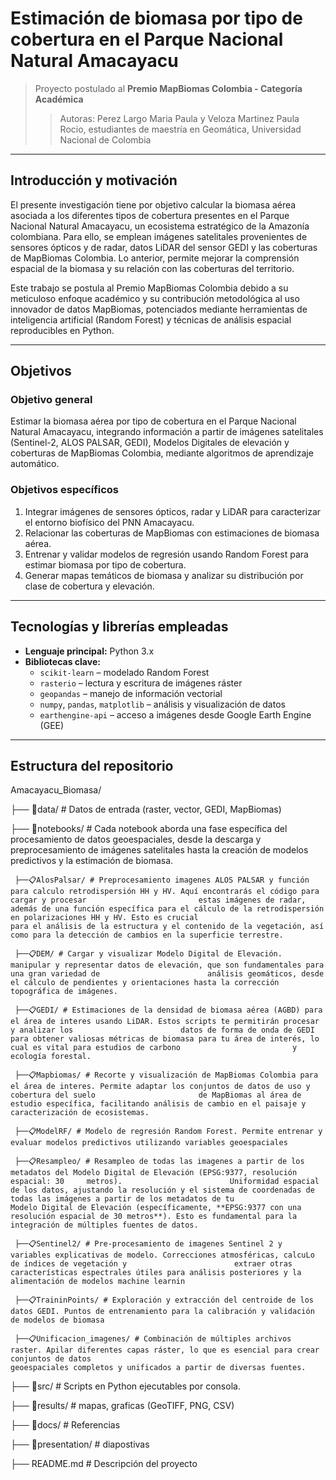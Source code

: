 # Estimación de biomasa por tipo de cobertura en el Parque Nacional Natural Amacayacu

> Proyecto postulado al **Premio MapBiomas Colombia - Categoría Académica**
>> Autoras: Perez Largo Maria Paula y Veloza Martinez Paula Rocio, estudiantes de maestría en Geomática, Universidad Nacional de Colombia
---

## Introducción y motivación

El presente investigación tiene por objetivo calcular la biomasa aérea asociada a los diferentes tipos de cobertura presentes en el Parque Nacional Natural Amacayacu, un ecosistema estratégico de la Amazonía colombiana. Para ello, se emplean imágenes satelitales provenientes de sensores ópticos y de radar, datos LiDAR del sensor GEDI y las coberturas de MapBiomas Colombia. Lo anterior, permite mejorar la comprensión espacial de la biomasa y su relación con las coberturas del territorio.

Este trabajo se postula al Premio MapBiomas Colombia debido a su meticuloso enfoque académico y su contribución metodológica al uso innovador de datos MapBiomas, potenciados mediante herramientas de inteligencia artificial (Random Forest) y técnicas de análisis espacial reproducibles en Python.

---

## Objetivos

### Objetivo general
Estimar la biomasa aérea por tipo de cobertura en el Parque Nacional Natural Amacayacu, integrando información a partir de imágenes satelitales (Sentinel-2, ALOS PALSAR, GEDI), Modelos Digitales de elevación y coberturas de MapBiomas Colombia, mediante algoritmos de aprendizaje automático.

### Objetivos específicos
1. Integrar imágenes de sensores ópticos, radar y LiDAR para caracterizar el entorno biofísico del PNN Amacayacu.
2. Relacionar las coberturas de MapBiomas con estimaciones de biomasa aérea.
3. Entrenar y validar modelos de regresión usando Random Forest para estimar biomasa por tipo de cobertura.
4. Generar mapas temáticos de biomasa y analizar su distribución por clase de cobertura y elevación.

---

## Tecnologías y librerías empleadas

- **Lenguaje principal:** Python 3.x  
- **Bibliotecas clave:**
  - `scikit-learn` – modelado Random Forest
  - `rasterio` – lectura y escritura de imágenes ráster
  - `geopandas` – manejo de información vectorial
  - `numpy`, `pandas`, `matplotlib` – análisis y visualización de datos
  - `earthengine-api` – acceso a imágenes desde Google Earth Engine (GEE)
 
---

## Estructura del repositorio


Amacayacu_Biomasa/


├── 📂data/ # Datos de entrada (raster, vector, GEDI, MapBiomas)

├── 📂notebooks/ # Cada notebook aborda una fase específica del procesamiento de datos geoespaciales, desde la descarga y preprocesamiento de imágenes satelitales hasta la creación de modelos predictivos y la estimación de biomasa.

     ├──📋AlosPalsar/ # Preprocesamiento imagenes ALOS PALSAR y función para calculo retrodispersión HH y HV. Aquí encontrarás el código para cargar y procesar                         estas imágenes de radar, además de una función específica para el cálculo de la retrodispersión en polarizaciones HH y HV. Esto es crucial                          para el análisis de la estructura y el contenido de la vegetación, así como para la detección de cambios en la superficie terrestre.
     
     ├──📋DEM/ # Cargar y visualizar Modelo Digital de Elevación. manipular y representar datos de elevación, que son fundamentales para una gran variedad de                        análisis geomáticos, desde el cálculo de pendientes y orientaciones hasta la corrección topográfica de imágenes.
     
     ├──📋GEDI/ # Estimaciones de la densidad de biomasa aérea (AGBD) para el área de interes usando LiDAR. Estos scripts te permitirán procesar y analizar los                        datos de forma de onda de GEDI para obtener valiosas métricas de biomasa para tu área de interés, lo cual es vital para estudios de carbono                         y ecología forestal.
     
     ├──📋Mapbiomas/ # Recorte y visualización de MapBiomas Colombia para el área de interes. Permite adaptar los conjuntos de datos de uso y cobertura del suelo                       de MapBiomas al área de estudio específica, facilitando análisis de cambio en el paisaje y caracterización de ecosistemas.
     
     ├──📋ModelRF/ # Modelo de regresión Random Forest. Permite entrenar y evaluar modelos predictivos utilizando variables geoespaciales
     
     ├──📋Resampleo/ # Resampleo de todas las imagenes a partir de los metadatos del Modelo Digital de Elevación (EPSG:9377, resolución espacial: 30     metros).                        Uniformidad espacial de los datos, ajustando la resolución y el sistema de coordenadas de todas las imágenes a partir de los metadatos de tu                        Modelo Digital de Elevación (específicamente, **EPSG:9377 con una resolución espacial de 30 metros**). Esto es fundamental para la                                  integración de múltiples fuentes de datos.
     
     ├──📋Sentinel2/ # Pre-procesamiento de imagenes Sentinel 2 y variables explicativas de modelo. Correcciones atmosféricas, calcuLo de índices de vegetación y                        extraer otras características espectrales útiles para análisis posteriores y la alimentación de modelos machine learnin
     
     ├──📋TraininPoints/ # Exploración y extracción del centroide de los datos GEDI. Puntos de entrenamiento para la calibración y validación de modelos de biomasa 
     
     ├──📋Unificacion_imagenes/ # Combinación de múltiples archivos raster. Apilar diferentes capas ráster, lo que es esencial para crear conjuntos de datos                                         geoespaciales completos y unificados a partir de diversas fuentes.      

├── 📂src/ # Scripts en Python ejecutables por consola. 

├── 📂results/ # mapas, graficas (GeoTIFF, PNG, CSV)

├── 📂docs/ # Referencias

├── 📂presentation/ # diapostivas

├── README.md # Descripción del proyecto



